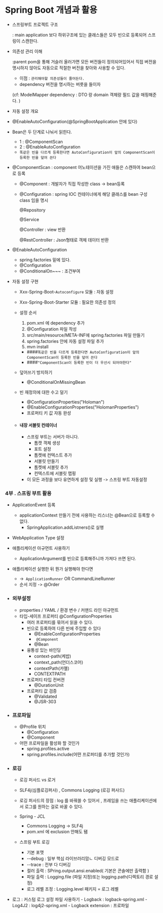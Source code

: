 # Spring Boot 개념과 활용

- 스프링부트 프로젝트 구조 

  : main application 보다 하위구조에 있는 클래스들은 모두 빈으로 등록되어
 스프링이 스캔한다. 
 
- 의존성 관리 이해 
 
  :parent pom을 통해 거슬러 올러가면 모든 버전들이 정의되어있어서 직접 버전을 명시하지 않아도
  자동으로 적절한 버전을 찾아와 사용할 수 있다.
  
  - 이점 : `관리해야할 의존성들이 줄어든다.` 
  * dependency 버전을 명시하는 버릇을 들이자
  
  (cf: ModelMapper dependency : DTO 랑 domain 객체랑 필드 값을 매핑해준다. )
  
 - 자동 설정 개요
 
 
  * @EnableAutoConfiguration(@SpringBootApplication 안에 있다)
  * Bean은 두 단계로 나눠서 읽힌다.
    - 1 : @ComponentScan
    - 2 : @EnableAutoConfiguration
    - `똑같은 빈을 다르게 등록한다면 AutoConfiguration이 앞의 ComponentScan이 등록한 빈을 덮어 쓴다`
    
    
  * @ComponentScan : component 어노테이션을 가진 애들은 스캔하여 bean으로 등록 
    - @Component : 개발자가 직접 작성한 class -> bean등록 
    - @Configuration : spring IOC 컨테이너에게 해당 클래스를 bean 구성 class 임을 명시
      
      @Repository
      
      @Service
      
      @Controller : view 반환
     
      @RestController : Json형태로 객체 데이터 반환 
      
      
  * @EnableAutoConfiguration
    - spring.factories 밑에 있다.
    - @Configuration
    - @ConditionalOn~~~ : 조건부여 
   
   
- 자동 설정 구현 
  - Xxx-Spring-Boot-`Autoconfigure` 모듈 : 자동 설정
  - Xxx-Spring-Boot-Starter 모듈 : 필요한 의존성 정의 
  
  - 설정 순서 
    1. pom.xml 에 dependency 추가
    2. @Configuration 파일 작성
    3. src/main/resource/META-INF에 spring.factories 파일 만들기
    4. spring.factories 안에 자동 설정 파일 추가 
    5. mvn install
    
    - ####`똑같은 빈을 다르게 등록한다면 AutoConfiguration이 앞의 ComponentScan이 등록한 빈을 덮어 쓴다`
    - ####`"ComponentScan이 등록한 빈이 더 우선시 되어야한다"`
   * 덮어쓰기 방지하기
   
      * @ConditionalOnMissingBean
   * 빈 재정의에 대한 수고 덜기 
     - @ConfigurationProperties("Holoman")
     - @EnableConfigurationProperties("HolomanProperties")
     - 프로퍼티 키 값 자동 완성 
     
    
   -  ####  내장 서블릿 컨테이너
   
      - 스프링 부트는 서버가 아니다.
        - 톰캣 객체 생성
        - 포트 설정
        - 톰켓에 컨텍스트 추가
        - 서블릿 만들기
        - 톰켓에 서블릿 추가
        - 컨텍스트에 서블릿 맵핑
      - 이 모든 과정을 보다 유연하게 설정 및 실행 -> 스프링 부트 자동설정
      
      
### 4부 . 스프링 부트 활용

  - ApplicationEvent 등록 
    - applicationContext 만들기 전에 사용하는 리스너는 @Bean으로 등록할 수 없다.
        - SpringApplication.addListners()로 실행
  - WebApplication Type 설정
  - 애플리케이션 아규먼트 사용하기
    - ApplicationArgument를 빈으로 등록해주니까 가져다 쓰면 된다.
  - 애플리케이션 실행한 뒤 뭔가 실행해야 한다면
    - ->` ApplicationRunner` OR  CommandLineRunner
    - 순서 지정 -> @Order
    
  -  ### 외부설정
     - properties / YAML / 환경 변수 / 커맨드 라인 아규먼트
     - 타입-세이프 프로퍼티 @ConfigurationProperties
        - 여러 프로퍼티를 묶어서 읽을 수 있다.
        - 빈으로 등록하여 다른 빈에 주입할 수 있다
            - @EnableConfigurationProperties
            - ` @Component`
            - @Bean
        - 융통성 있는 바인딩
            - context-path(케밥)
            - context_path(언더스코어)
            - contextPath(카멜)
            - CONTEXTPATH
        - 프로퍼티 타입 컨버젼
            - @DurationUnit
        - 프로퍼티 값 검증
            - @Validated
            - @JSR-303
            
  - ### 프로파일
    - @Profile 위치 
        - @Configuration
        - @Component
    - 어떤 프로파일을 활성화 할 것인가
        - spring.profiles.active
        - spring.profiles.include(어떤 프로퍼티를 추가할 것인가)
        
        
  - ### 로깅
  
    - 로깅 퍼사드 vs 로거 
    - SLF4j(심플로깅퍼사) , Commons Logging (로깅 퍼사드)
    - 로깅 퍼사드의 장점 : log 를 바꿔쓸 수 있어서 , 프레임을 쓰는 애플리케이션에서 로그를 원하는 걸로 바꿀 수 있다. 
    
    - Spring - JCL 
        - Commons Logging -> SLF4j 
        - pom.xml 에 exclusion 안해도 됌 
        
    - 스프링 부트 로깅
       - 기본 포맷
       - --debug : 일부 핵심 라이브러리맘ㄴ 디버깅 모드로
       - --trace : 전부 다 디버깅 
       - 컬러 출력 : SPring.output.ansi.enabled( 기본은 콘솔에만 출력함 )
       - 파일 출력 : Logging.file (파일 지정)또는 logging.path(디렉토리 경로 설정)
       - 로그 레벨 조정 : Logging.level 패키지 = 로그 레벨 
       
       
  -  로그 : 커스텀 로그 설정 파일 사용하기
    - Logback : logback-spring.xml
    - Log4J2 : log4j2-spring.xml
    - Logback extension : 프로파일 <springProfile name ="프로파일">
    
        